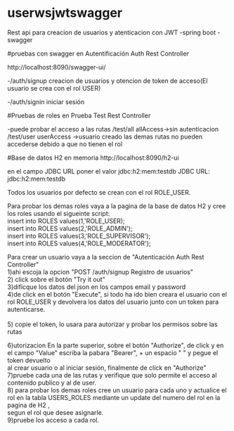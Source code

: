 # userwsjwtswagger
Rest api para creacion de usuarios y atenticacion con JWT -spring boot - swagger

#pruebas con swagger en Autentificación Auth Rest Controller

http://localhost:8090/swagger-ui/

-/auth/signup creacion de usuarios y otencion de token de acceso(El usuario se crea con el rol USER)

-/auth/signin iniciar sesión

#Pruebas de roles en Prueba Test Rest Controller

-puede probar el acceso a las rutas /test/all allAccess->sin autenticacion /test/user userAccess ->usuario creado las demas rutas no pueden accederse debido a que no tienen el rol

#Base de datos H2 en memoria http://localhost:8090/h2-ui

en el campo JDBC URL poner el valor jdbc:h2:mem:testdb JDBC URL: jdbc:h2:mem:testdb

Todos los usuarios por defecto se crean con el rol ROLE_USER.

Para probar los demas roles vaya a la pagina de la base de datos H2 y cree los roles usando el sigueinte script:<br>
insert into ROLES values(1,'ROLE_USER);<br>
insert into ROLES values(2,'ROLE_ADMIN');<br>
insert into ROLES values(3,'ROLE_SUPERVISOR');<br>
insert into ROLES values(4,'ROLE_MODERATOR');<br>

Para crear un usuario vaya a la seccion de "Autenticación Auth Rest Controller"<br>
1)ahi escoja la opcion "POST ​/auth​/signup Registro de usuarios"<br>
2) click sobre el botón "Try it out"<br>
3)dificque los datos del json en los campos email y password <br>
4)de click en el botón "Execute", si todo ha ido bien creara el usuario con el rol ROLE_USER y devolvera los datos del usuario junto con un token para autenticarse. <br><br>
5) copie el token, lo usara para autorizar y probar los permisos sobre las rutas<br>

6)utorizacion En la parte superior, sobre el botón "Authorize", de click y en el campo "Value" escriba la pabara "Bearer", + un espacio " " y pegue el token devuelto<br> al crear usuario o al iniciar sesión, finalmente de click en "Authorize"<br>
7)pruebe cada una de las rutas y verifique que solo permite el acceso al contenido publico y al de user.<br>
8) para probar los demas roles cree un usuario para cada uno y actualice el rol en la tabla USERS_ROLES mediante un update del numero del rol en la pagina de H2 ,<br> segun el rol que desee asignarle.<br>
9)pruebe los acceso a cada rol.
